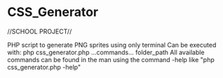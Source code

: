 # CSS_Generator

//SCHOOL PROJECT// 

PHP script to generate PNG sprites using only terminal 
Can be executed with: php css_generator.php ...commands... folder_path 
All available commands can be found in the man using the command -help like "php css_generator.php -help" 
